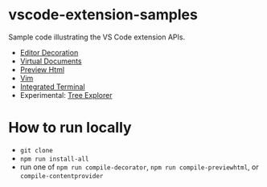 # vscode-extension-samples

Sample code illustrating the VS Code extension APIs.

* [Editor Decoration](/decorator-sample/README.md)
* [Virtual Documents](/contentprovider-sample/README.md)
* [Preview Html](/previewhtml-sample/README.md)
* [Vim](/vim-sample/README.md)
* [Integrated Terminal](/terminal-example/README.md)
* Experimental: [Tree Explorer](/tree-explorer/README.md)

# How to run locally

* `git clone`
* `npm run install-all`
* run one of `npm run compile-decorator`, `npm run compile-previewhtml`, or `compile-contentprovider`
